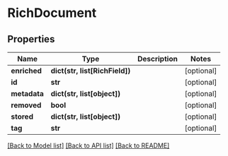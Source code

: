 # RichDocument

## Properties
Name | Type | Description | Notes
------------ | ------------- | ------------- | -------------
**enriched** | **dict(str, list[RichField])** |  | [optional] 
**id** | **str** |  | [optional] 
**metadata** | **dict(str, list[object])** |  | [optional] 
**removed** | **bool** |  | [optional] 
**stored** | **dict(str, list[object])** |  | [optional] 
**tag** | **str** |  | [optional] 

[[Back to Model list]](../README.md#documentation-for-models) [[Back to API list]](../README.md#documentation-for-api-endpoints) [[Back to README]](../README.md)


